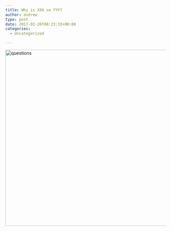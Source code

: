 ```yaml
---
title: Why is XXX so YYY?
author: andrew
type: post
date: 2017-02-26T08:23:33+00:00
categories:
  - Uncategorized

---
```

[<img src="http://162.243.184.248/wp-content/uploads/2014/02/questions.png" alt="questions" width="740" height="555" class="aligncenter size-full wp-image-675" srcset="http://162.243.184.248/wp-content/uploads/2014/02/questions.png 740w, http://162.243.184.248/wp-content/uploads/2014/02/questions-300x225.png 300w" sizes="(max-width: 709px) 85vw, (max-width: 909px) 67vw, (max-width: 984px) 61vw, (max-width: 1362px) 45vw, 600px" />][1]

 [1]: http://xkcd.com/1256/
